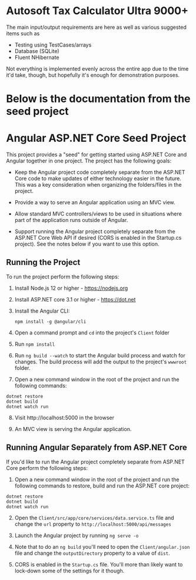 # Autosoft Tax Calculator Ultra 9000+

The main input/output requirements are here as well as various suggested items such as
* Testing using TestCases/arrays
* Database (SQLite)
* Fluent NHibernate

Not everything is implemented evenly across the entire app due to the time it'd take, though, but hopefully it's enough for demonstration purposes.



# Below is the documentation from the seed project

# Angular ASP.NET Core Seed Project

This project provides a "seed" for getting started using 
ASP.NET Core and Angular together in one project. The project
has the following goals:

* Keep the Angular project code completely separate from the ASP.NET Core code to make updates of either technology easier in the future. This was a key consideration when organizing the folders/files in the project.

* Provide a way to serve an Angular application using an MVC view.

* Allow standard MVC controllers/views to be used in situations where part of the application runs outside of Angular.

* Support running the Angular project completely separate from the ASP.NET Core Web API if desired (CORS is enabled in the Startup.cs project). See the notes below if you want to use this option.

## Running the Project

To run the project perform the following steps:

1. Install Node.js 12 or higher - https://nodejs.org

2. Install ASP.NET core 3.1 or higher - https://dot.net

3. Install the Angular CLI:

    `npm install -g @angular/cli`

4. Open a command prompt and `cd` into the project's `Client` folder

5. Run `npm install`

6. Run `ng build --watch` to start the Angular build process and watch for changes. The build process will add the output to the project's `wwwroot` folder.

7. Open a new command window in the root of the project and run the following commands:

```
dotnet restore
dotnet build
dotnet watch run
```

8. Visit http://localhost:5000 in the browser

9. An MVC view is serving the Angular application.


## Running Angular Separately from ASP.NET Core

If you'd like to run the Angular project completely separate from ASP.NET Core perform the following steps:

1. Open a new command window in the root of the project and run the following commands to restore, build and run the ASP.NET core project:

```
dotnet restore
dotnet build
dotnet watch run
``` 

2. Open the `Client/src/app/core/services/data.service.ts` file and change the `url` property to `http://localhost:5000/api/messages`

3. Launch the Angular project by running `ng serve -o`

4. Note that to do an `ng build` you'll need to open the `Client/angular.json` file and change the `outputDirectory` property to a value of `dist`.

5. CORS is enabled in the `Startup.cs` file. You'll more than likely want to lock-down some of the settings for it though.


